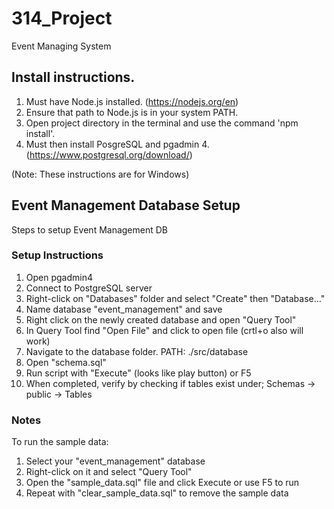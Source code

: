 # 314_Project

Event Managing System

## Install instructions.

1. Must have Node.js installed. (https://nodejs.org/en)
2. Ensure that path to Node.js is in your system PATH.
3. Open project directory in the terminal and use the command 'npm install'.
4. Must then install PosgreSQL and pgadmin 4. (https://www.postgresql.org/download/)

(Note: These instructions are for Windows)

## Event Management Database Setup

Steps to setup Event Management DB

### Setup Instructions

1. Open pgadmin4
2. Connect to PostgreSQL server
3. Right-click on "Databases" folder and select "Create" then "Database..."
4. Name database "event_management" and save
5. Right click on the newly created database and open "Query Tool"
6. In Query Tool find "Open File" and click to open file (crtl+o also will work)
7. Navigate to the database folder. PATH: ./src/database
8. Open "schema.sql"
9. Run script with "Execute" (looks like play button) or F5
10. When completed, verify by checking if tables exist under; Schemas -> public -> Tables

### Notes

To run the sample data:

1. Select your "event_management" database
2. Right-click on it and select "Query Tool"
3. Open the "sample_data.sql" file and click Execute or use F5 to run
4. Repeat with "clear_sample_data.sql" to remove the sample data
